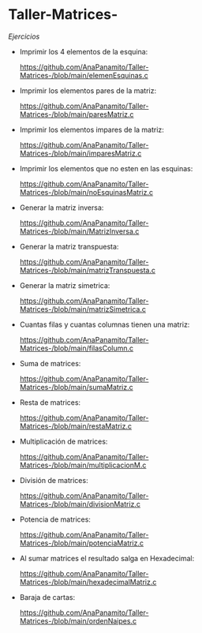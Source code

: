 # Taller-Matrices-

_Ejercicios_ 

- Imprimir los 4 elementos de la esquina: 

  https://github.com/AnaPanamito/Taller-Matrices-/blob/main/elemenEsquinas.c 

- Imprimir los elementos pares de la matriz:

  https://github.com/AnaPanamito/Taller-Matrices-/blob/main/paresMatriz.c

- Imprimir los elementos impares de la matriz: 

  https://github.com/AnaPanamito/Taller-Matrices-/blob/main/imparesMatriz.c

- Imprimir los elementos que no esten en las esquinas: 

  https://github.com/AnaPanamito/Taller-Matrices-/blob/main/noEsquinasMatriz.c 

- Generar la matriz inversa: 

  https://github.com/AnaPanamito/Taller-Matrices-/blob/main/MatrizInversa.c

- Generar la matriz transpuesta:

  https://github.com/AnaPanamito/Taller-Matrices-/blob/main/matrizTranspuesta.c

- Generar la matriz simetrica:

  https://github.com/AnaPanamito/Taller-Matrices-/blob/main/matrizSimetrica.c

- Cuantas filas y cuantas columnas tienen una matriz:

  https://github.com/AnaPanamito/Taller-Matrices-/blob/main/filasColumn.c

- Suma de matrices: 

  https://github.com/AnaPanamito/Taller-Matrices-/blob/main/sumaMatriz.c

- Resta de matrices: 

  https://github.com/AnaPanamito/Taller-Matrices-/blob/main/restaMatriz.c

- Multiplicación de matrices: 

  https://github.com/AnaPanamito/Taller-Matrices-/blob/main/multiplicacionM.c

- División de matrices: 

  https://github.com/AnaPanamito/Taller-Matrices-/blob/main/divisionMatriz.c

- Potencia de matrices: 

  https://github.com/AnaPanamito/Taller-Matrices-/blob/main/potenciaMatriz.c

- Al sumar matrices el resultado salga en Hexadecimal:

  https://github.com/AnaPanamito/Taller-Matrices-/blob/main/hexadecimalMatriz.c

- Baraja de cartas:

  https://github.com/AnaPanamito/Taller-Matrices-/blob/main/ordenNaipes.c
